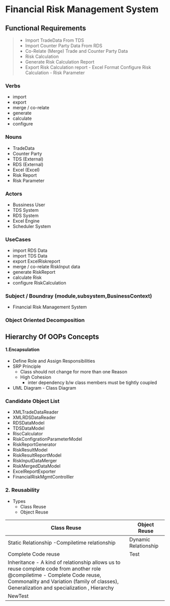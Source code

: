 # Financial Risk Management System

## Functional Requirements

> - Import TradeData From TDS 
> - Import Counter Party Data From RDS
> - Co-Relate (Merge) Trade and Counter Party Data
> - Risk Calculation
> - Generate Risk Calculation Report
> - Export Risk Calculation report - Excel Format
> Configure Risk Calculation  - Risk Parameter

### Verbs
- import
- export
- merge / co-relate
- generate
- calculate
- configure 
### Nouns
- TradeData
- Counter Party
- TDS (External)
- RDS (External)
- Excel (Excel)
- Risk Report
- Risk Parameter

### Actors
- Bussiness User
- TDS System
- RDS System
- Excel Engine
- Scheduler System

### UseCases
 - import RDS Data
 - import TDS Data
- export ExcelRiskreport
- merge / co-relate RiskInput data
- generate RiskReport
- calculate Risk
- configure RiskCalculation
### Subject /  Boundray (module,subsystem,BusinessContext)
- Financial Risk Management System

### Object Oriented Decomposition

## Hierarchy Of OOPs Concepts
#### 1.Encapsulation

- Define Role and Assign Responsibilities
- SRP Principle
	- Class should not change for more than one Reason
	- High Cohesion 
		- inter dependency b/w class members must be tightly coupled
- UML Diagram - Class Diagram

### Candidate Object List 

- XMLTradeDataReader
- XMLRDSDataReader
- RDSDataModel
- TDSDataModel
- RiscCalculator
- RiskConfigrationParameterModel
- RiskReportGenerator
- RiskResultModel
- RiskResultReportModel
- RiskInputDataMerger
- RiskMergedDataModel
- ExcelReportExporter
- FinancialRiskMgmtControlller

### 2.  Reusability
- Types
	- Class Reuse
	- Object Reuse
	
| Class Reuse | Object Reuse |
|--|--|
|  Static Relationship -Compiletime relationship| Dynamic Relationship |
|Complete Code reuse|Test|
|Inheritance - A kind of relationship allows us to reuse complete code from another role @compiletime - Complete Code reuse,  Commonality and Variation (family of classes), Generalization and specialization ,  Hierarchy 
|NewTest 




<!--stackedit_data:
eyJoaXN0b3J5IjpbLTM5NDI2OTg5NCwzMjM1NTY0MTcsNzkwNj
AxNDQsOTI3OTMzNTg2LDM4NjU0MTUzOCwxNDY1NjI0MzEwLDU1
MDk5MDY2MSw3MDExODYyNzMsLTE3NzI4NzYxNDIsLTIxMDEzNT
gzNjQsNjA4MjcxNTIzLDEyNjk1NTg3OTMsMzQ4NDIzNDgwLDE1
Mjk5MzY3MDMsNzYwMDAwNjk2LDE4NTA4NjI2ODksLTEyMjE5OD
A5OTUsMTMyNDg2NzQ0Ml19
-->